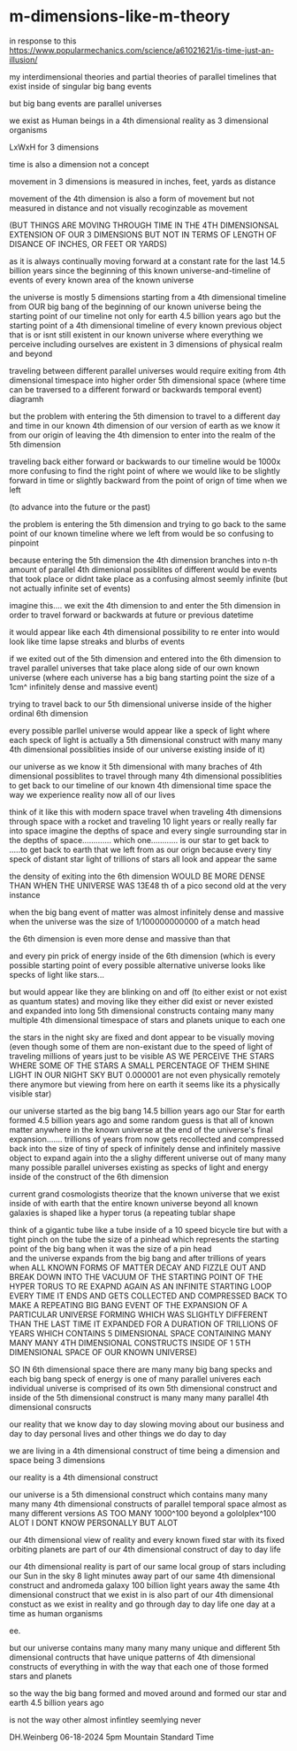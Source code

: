 # m-dimensions-like-m-theory

in response to this
https://www.popularmechanics.com/science/a61021621/is-time-just-an-illusion/


my interdimensional theories and partial theories of parallel timelines that exist inside of singular big bang events

but big bang events are parallel universes

we exist as Human beings in a 4th dimensional reality as 3 dimensional organisms 

LxWxH for 3 dimensions 

time is also a dimension not a concept

movement in 3 dimensions is measured in inches, feet, yards as distance

movement of the 4th dimension is also a form of movement but not measured in distance and not visually recoginzable as movement 

(BUT THINGS ARE MOVING THROUGH TIME IN THE 4TH DIMENSIONSAL EXTENSION OF OUR 3 DIMENSIONS BUT NOT IN TERMS OF LENGTH OF DISANCE OF INCHES, OR FEET OR YARDS)

as it is always continually moving forward at a constant rate for the last 14.5 billion years since the beginning of this known universe-and-timeline of events of every known area of the known universe

the universe is mostly 5 dimensions starting from a 4th dimensional timeline from OUR big bang of the beginning of our known universe being the starting point of our timeline not only for earth 4.5 billion years ago but the starting point of a 4th dimensional timeline of every known previous object that is or isnt still existent in our known universe
where everything we perceive including ourselves are existent in 3 dimensions of physical realm and beyond

traveling between different parallel universes would require exiting from 4th dimensional timespace into higher order 5th dimensional space (where time can be traversed to a different forward or backwards temporal event)
diagramh

but the problem with entering the 5th dimension to travel to a different day and time in our known 4th dimension of our version of earth as we know it from our origin of leaving the 4th dimension to enter into the realm of the 5th dimension

traveling back either forward or backwards to our timeline would be 1000x more confusing to find the right point of where we would like to be slightly forward in time or slightly backward from the point of orign of time when we left

(to advance into the future or the past)

the problem is entering the 5th dimension and trying to go back to the same point of our known timeline where we left from would be so confusing to pinpoint

because entering the 5th dimension the 4th dimension branches into n-th amount of parallel 4th dimenional possiblites of different would be events that took place or didnt take place as a confusing almost seemly infinite (but not actually infinite set of events)

imagine this.... we exit the 4th dimension to and enter the 5th dimension in order to travel forward or backwards at future or previous datetime

it would appear like each 4th dimensional possibility to re enter into would look like time lapse streaks and blurbs of events

if we exited out of the 5th dimension and entered into the 6th dimension to travel parallel universes that take place along side of our own known universe (where each universe has a big bang starting point the size of a 1cm^ infinitely dense and massive event)


trying to travel back to our 5th dimensional universe inside of the higher ordinal 6th dimension

every possible parllel universe would appear like a speck of light where each speck of light is actually a 5th dimensional construct 
with many many 4th dimensional possiblities inside of our universe existing inside of it)

our universe as we know it 5th dimensional with many braches of 4th dimensional possiblites 
to travel through many 4th dimensional possiblities to get back to our timeline of our known 4th dimensional time space the way we experience reality now all of our lives


think of it like this with modern space travel
when traveling 4th dimensions through space with a rocket and traveling 10 light years or really really far into space
imagine the depths of space and every single surrounding star in the depths of space............. which one............ is our star to get back to .....to get back to earth that we left from as our orign 
because every tiny speck of distant star light of trillions of stars all look and appear the same


the density of exiting into the 6th dimension WOULD BE MORE DENSE THAN WHEN THE UNIVERSE WAS 13E48 th of a pico second old at the very instance

when the big bang event of matter was almost infinitely dense and massive when the universe was the size of 1/100000000000 of a match head


the 6th dimension is even more dense and massive than that

and every pin prick of energy inside of the 6th dimension (which is every possible starting point of every possible alternative universe looks like specks of light like stars...

but would appear like they are blinking on and off (to either exist or not exist as quantum states) and moving like they either did exist or never existed and expanded into long 5th dimensional constructs containg many many multiple 4th dimensional timespace of stars and planets unique to each one

the stars in the night sky are fixed and dont appear to be visually moving (even though some of them are non-existant due to the speed of light of traveling millions of years just to be visible AS WE PERCEIVE THE STARS WHERE SOME OF THE STARS A SMALL PERCENTAGE OF THEM SHINE LIGHT IN OUR NIGHT SKY BUT 0.000001 are not even physically remotely there anymore but viewing from here on earth it seems like its a physically visible star)


our universe started as the big bang 14.5 billion years ago our Star for earth formed 4.5 billion years ago and some random guess is that all of known matter anywhere in the known universe at the end of the universe's final expansion....... trillions of years from now gets recollected and compressed back into the size of tiny of speck of infinitely dense and infinitely massive object to expand again into the a slighy different universe out of many many many possible parallel universes existing as specks of light and energy inside of the construct of the 6th dimension 




current grand cosmologists theorize that the known universe that we exist inside of with earth that the entire known universe beyond all known galaxies is shaped like a hyper torus (a repeating tublar shape

think of a gigantic tube like a tube inside of a 10 speed bicycle tire but with a tight pinch on the tube the size of a pinhead which represents the starting point of the big bang when it was the size of a pin head  
and the universe expands from the big bang and after trillions of years when ALL KNOWN FORMS OF MATTER DECAY AND FIZZLE OUT AND BREAK DOWN INTO THE VACUUM OF THE STARTING POINT OF THE HYPER TORUS TO RE EXAPND AGAIN AS AN INFINITE STARTING LOOP EVERY TIME IT ENDS AND GETS COLLECTED AND COMPRESSED BACK TO MAKE A REPEATING BIG BANG EVENT OF THE EXPANSION OF A PARTICULAR UNIVERSE FORMING WHICH WAS SLIGHTLY DIFFERENT THAN THE LAST TIME IT EXPANDED FOR A DURATION OF TRILLIONS OF YEARS WHICH CONTAINS 5 DIMENSIONAL SPACE CONTAINING MANY MANY MANY 4TH DIMENSIONAL CONSTRUCTS INSIDE OF 1 5TH DIMENSIONAL SPACE OF OUR KNOWN UNIVERSE)



SO IN 6th dimensional space there are many many big bang specks and each big bang speck of energy is one of many parallel univeres each individual universe is comprised of its own 5th dimensional construct and inside of the 5th dimensional construct is many many many parallel 4th dimensional consructs 

our reality that we know day to day slowing moving about our business and day to day personal lives and other things we do day to day

we are living in a 4th dimensional construct of time being a dimension and space being 3 dimensions

our reality is a 4th dimensional construct

our universe is a 5th dimensional construct which contains many many many many 4th dimensional constructs of parallel temporal space almost as many different versions AS TOO MANY 1000^100 beyond a gololplex^100 ALOT 
I DONT KNOW PERSONALLY BUT ALOT

our 4th dimensional view of reality and every known fixed star with its fixed orbiting planets are part of our 4th dimensional construct of day to day life 


our 4th dimensional reality is part of our same local group of stars including our Sun in the sky 8 light minutes away part of our same 4th dimensional construct and andromeda galaxy 100 billion light years away the same 4th dimensional construct that we exist in is also part of our 4th dimensional constuct as we exist in reality and go through day to day life one day at a time as human organisms




ee.

but our universe contains many many many many unique and different 5th dimensional contructs that have unique patterns of 4th dimensional constructs of everything in with the way that each one of those formed stars and planets

so the way the big bang formed and moved around and formed our star and earth 4.5 billion years ago

is not the way other almost infintley seemlying never 

DH.Weinberg
06-18-2024 5pm Mountain Standard Time

